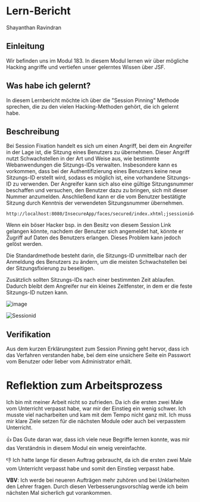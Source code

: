 # Lern-Bericht
Shayanthan Ravindran

## Einleitung

Wir befinden uns im Modul 183. In diesem Modul lernen wir über mögliche Hacking angriffe und vertiefen unser gelerntes Wissen über JSF.

## Was habe ich gelernt?
In diesem Lernbericht möchte ich über die "Session Pinning" Methode sprechen, die zu den vielen Hacking-Methoden gehört, die ich gelernt habe.

## Beschreibung
Bei Session Fixation handelt es sich um einen Angriff, bei dem ein Angreifer in der Lage ist, die Sitzung eines Benutzers zu übernehmen. Dieser Angriff nutzt Schwachstellen in der Art und Weise aus, wie bestimmte Webanwendungen die Sitzungs-IDs verwalten. Insbesondere kann es vorkommen, dass bei der Authentifizierung eines Benutzers keine neue Sitzungs-ID erstellt wird, sodass es möglich ist, eine vorhandene Sitzungs-ID zu verwenden. Der Angreifer kann sich also eine gültige Sitzungsnummer beschaffen und versuchen, den Benutzer dazu zu bringen, sich mit dieser Nummer anzumelden. Anschließend kann er die vom Benutzer bestätigte Sitzung durch Kenntnis der verwendeten Sitzungsnummer übernehmen.


```
http://localhost:8080/InsecureApp/faces/secured/index.xhtml;jsessionid=72c5b926347ed646e82d475132dc
```
Wenn ein böser Hacker bsp. in den Besitz von diesem Session Link gelangen könnte, nachdem der Benutzer sich angemeldet hat, könnte er Zugriff auf Daten des Benutzers erlangen. Dieses Problem kann jedoch gelöst werden. 

Die Standardmethode besteht darin, die Sitzungs-ID unmittelbar nach der Anmeldung des Benutzers zu ändern, um die meisten Schwachstellen bei der Sitzungsfixierung zu beseitigen.

Zusätzlich sollten Sitzungs-IDs nach einer bestimmten Zeit ablaufen. Dadurch bleibt dem Angreifer nur ein kleines Zeitfenster, in dem er die feste Sitzungs-ID nutzen kann. 

![image](https://www.checkmarx.com/wp-content/uploads/2016/02/SF.jpg)


![Sessionid](https://user-images.githubusercontent.com/89385736/207733172-7a4fcd7d-5d7a-4650-b000-e874f3f79832.JPG)



## Verifikation

Aus dem kurzen Erklärungstext zum Session Pinning geht hervor, dass ich das Verfahren verstanden habe, bei dem eine unsichere Seite ein Passwort vom Benutzer oder lieber vom Administrator erhält.

# Reflektion zum Arbeitsprozess

Ich bin mit meiner Arbeit nicht so zufrieden. Da ich die ersten zwei Male vom Unterricht verpasst habe, war mir der Einstieg ein wenig schwer. Ich musste viel nacharbeiten und kam mit dem Tempo nicht ganz mit. Ich muss mir klare Ziele setzen für die nächsten Module oder auch bei verpasstem Unterricht. 

👍 Das Gute daran war, dass ich viele neue Begriffe lernen konnte, was mir das Verständnis in diesem Modul ein wneig vereinfachte.

👎 Ich hatte lange für diesen Auftrag gebraucht, da ich die ersten zwei Male vom Unterricht verpasst habe und somit den Einstieg verpasst habe.

**VBV**: Ich werde bei neueren Aufträgen mehr zuhören und bei Unklarheiten den Lehrer fragen. Durch diesen Verbesserungsvorschlag werde ich beim nächsten Mal sicherlich gut vorankommen.



